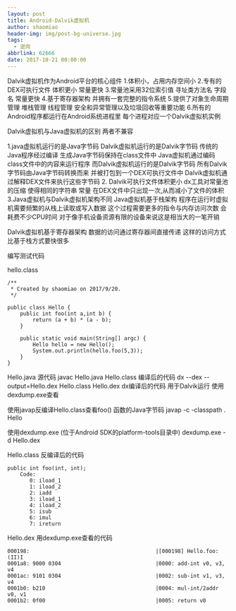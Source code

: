 ```yaml
---
layout: post
title: Android-Dalvik虚拟机
author: shaomiao
header-img: img/post-bg-universe.jpg
tags:
  - 逆向
abbrlink: 62666
date: 2017-10-21 00:00:00
---
```

Dalvik虚拟机作为Android平台的核心组件
1.体积小，占用内存空间小
2.专有的DEX可执行文件 体积更小 常量更快
3.常量池采用32位索引值 寻址类方法名 字段名 常量更快
4.基于寄存器架构 并拥有一套完整的指令系统
5.提供了对象生命周期管理 堆栈管理 线程管理 安全和异常管理以及垃圾回收等重要功能
6.所有的Android程序都运行在Android系统进程里 每个进程对应一个Dalvik虚拟机实例

Dalvik虚拟机与Java虚拟机的区别
两者不兼容

1.java虚拟机运行的是Java字节码 Dalvik虚拟机运行的是Dalvik字节码
传统的Java程序经过编译 生成Java字节码保持在class文件中 Java虚拟机通过编码class文件中的内容来运行程序
而Dalvik虚拟机运行的是Dalvik字节码 所有Dalvik字节码由Java字节码转换而来 并被打包到一个DEX可执行文件中 Dalvik虚拟机通过解释DEX文件来执行这些字节码
2. Dalvik可执行文件体积更小
dx工具对常量池的压缩 使得相同的字符串 常量 在DEX文件中只出现一次,从而减小了文件的体积
3.Java虚拟机与Dalvik虚拟机架构不同
Java虚拟机基于栈架构 程序在运行时虚拟机需要频繁的从栈上读取或写入数据 这个过程需要更多的指令与内存访问次数 会耗费不少CPU时间 对于像手机设备资源有限的设备来说这是相当大的一笔开销

Dalvik虚拟机基于寄存器架构 数据的访问通过寄存器间直接传递 这样的访问方式比基于栈方式要快很多

编写测试代码 


hello.class

	/**
	 * Created by shaomiao on 2017/9/20.
	 */

	public class Hello {
		public int foo(int a,int b) {
			return (a + b) * (a - b);
		}

		public static void main(String[] argc) {
			Hello hello = new Hello();
			System.out.println(hello.foo(5,3));
		}
	}


Hello.java 源代码
javac Hello.java
Hello.class 编译后的代码
dx --dex --output=Hello.dex Hello.class
Hello.dex dx编译后的代码 用于Dalvik运行 使用dexdump.exe查看


使用javap反编译Hello.class查看foo() 函数的Java字节码 
javap -c -classpath . Hello 

使用dexdump.exe (位于Android SDK的platform-tools目录中)
dexdump.exe -d Hello.dex

Hello.class 反编译后的代码

	public int foo(int, int);
		Code:
		   0: iload_1
		   1: iload_2
		   2: iadd
		   3: iload_1
		   4: iload_2
		   5: isub
		   6: imul
		   7: ireturn


Hello.dex 用dexdump.exe查看的代码

	000198:                                        |[000198] Hello.foo:(II)I
	0001a8: 9000 0304                              |0000: add-int v0, v3, v4
	0001ac: 9101 0304                              |0002: sub-int v1, v3, v4
	0001b0: b210                                   |0004: mul-int/2addr v0, v1
	0001b2: 0f00                                   |0005: return v0







